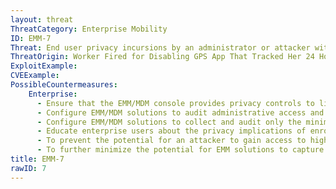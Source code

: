 ```yaml
---
layout: threat
ThreatCategory: Enterprise Mobility
ID: EMM-7
Threat: End user privacy incursions by an administrator or attacker with administrative access to the EMM/MDM administrative console (e.g., tracking device location, call logs, text messages, personal contacts, etc.)
ThreatOrigin: Worker Fired for Disabling GPS App That Tracked Her 24 Hours a Day [Updated] [^6]
ExploitExample:
CVEExample:
PossibleCountermeasures:
    Enterprise:
      - Ensure that the EMM/MDM console provides privacy controls to limit administrator access to privacy-sensitive information.
      - Configure EMM/MDM solutions to audit administrative access and activity, particularly with respects to privacy-sensitive information.
      - Configure EMM/MDM solutions to collect and audit only the minimal set of data necessary to meet the organization's broader mobile device security goals.
      - Educate enterprise users about the privacy implications of enrolling their device into a EMM solution, such as clearly defining what data will be collected, and establishing procedures for resolving potential privacy violations.
      - To prevent the potential for an attacker to gain access to highly privacy-sensitive information, such as call logs, configure EMM solutions with workflows that require multiple adminstrators to authorize access to such information prior to its release by the system.
      - To further minimize the potential for EMM solutions to capture privacy-sensitive data, particularly for BYOD scenarios, deploy EMM solutions that discriminate the data collected when a device is being operated in a business context versus a personal context.
title: EMM-7
rawID: 7
---
```

